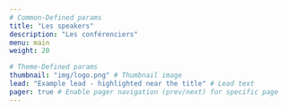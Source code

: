 ```yaml
---
# Common-Defined params
title: "Les speakers"
description: "Les conférenciers"
menu: main
weight: 20

# Theme-Defined params
thumbnail: "img/logo.png" # Thumbnail image
lead: "Example lead - highlighted near the title" # Lead text
pager: true # Enable pager navigation (prev/next) for specific page
---
```

